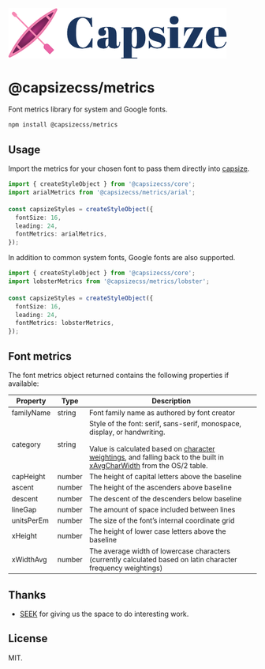 <img src="https://raw.githubusercontent.com/seek-oss/capsize/HEAD/images/capsize-header.png" alt="Capsize" title="Capsize" width="443px" />
<br/>

# @capsizecss/metrics

Font metrics library for system and Google fonts.

```bash
npm install @capsizecss/metrics
```

## Usage

Import the metrics for your chosen font to pass them directly into [capsize](../core/README.md#createstyleobject).

```ts
import { createStyleObject } from '@capsizecss/core';
import arialMetrics from '@capsizecss/metrics/arial';

const capsizeStyles = createStyleObject({
  fontSize: 16,
  leading: 24,
  fontMetrics: arialMetrics,
});
```

In addition to common system fonts, Google fonts are also supported.

```ts
import { createStyleObject } from '@capsizecss/core';
import lobsterMetrics from '@capsizecss/metrics/lobster';

const capsizeStyles = createStyleObject({
  fontSize: 16,
  leading: 24,
  fontMetrics: lobsterMetrics,
});
```

## Font metrics

The font metrics object returned contains the following properties if available:

| Property   | Type   | Description                                                                                                                                                                                                   |
| ---------- | ------ | ------------------------------------------------------------------------------------------------------------------------------------------------------------------------------------------------------------- |
| familyName | string | Font family name as authored by font creator                                                                                                                                                                  |
| category   | string | Style of the font: serif, sans-serif, monospace, display, or handwriting.<br/><br/>Value is calculated based on [character weightings], and falling back to the built in [xAvgCharWidth] from the OS/2 table. |
| capHeight  | number | The height of capital letters above the baseline                                                                                                                                                              |
| ascent     | number | The height of the ascenders above baseline                                                                                                                                                                    |
| descent    | number | The descent of the descenders below baseline                                                                                                                                                                  |
| lineGap    | number | The amount of space included between lines                                                                                                                                                                    |
| unitsPerEm | number | The size of the font’s internal coordinate grid                                                                                                                                                               |
| xHeight    | number | The height of lower case letters above the baseline                                                                                                                                                           |
| xWidthAvg  | number | The average width of lowercase characters (currently calculated based on latin character frequency weightings)                                                                                                |

[character weightings]: https://en.wikipedia.org/wiki/Letter_frequency#Relative_frequencies_of_letters_in_other_languages
[xavgcharwidth]: https://learn.microsoft.com/en-us/typography/opentype/spec/os2#xavgcharwidth

## Thanks

- [SEEK](https://www.seek.com.au) for giving us the space to do interesting work.

## License

MIT.
